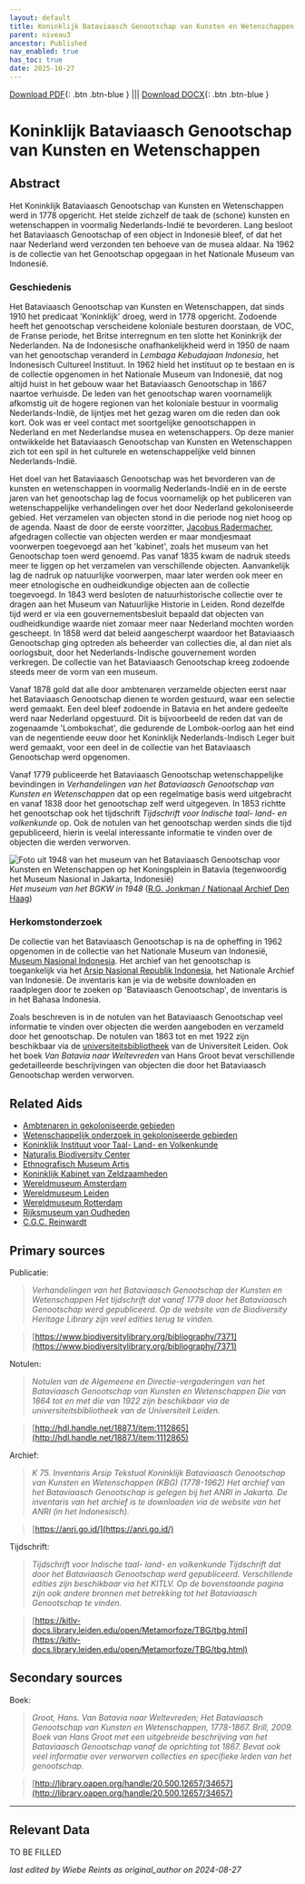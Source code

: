 ```yaml
---
layout: default
title: Koninklijk Bataviaasch Genootschap van Kunsten en Wetenschappen
parent: niveau3
ancestor: Published
nav_enabled: true
has_toc: true
date: 2025-10-27
--- 
```



[Download PDF](https://raw.githubusercontent.com/colonial-heritage/research-guides-dev/refs/heads/main/EXPORTS/published/PDF/niveau3/Dutch/BGKW.pdf){: .btn .btn-blue } |||    [Download DOCX](https://raw.githubusercontent.com/colonial-heritage/research-guides-dev/refs/heads/main/EXPORTS/published/DOCX/niveau3/Dutch/BGKW.docx){: .btn .btn-blue }


# Koninklijk Bataviaasch Genootschap van Kunsten en Wetenschappen


## Abstract

Het Koninklijk Bataviaasch Genootschap van Kunsten en Wetenschappen werd in 1778 opgericht. Het stelde zichzelf de taak de (schone) kunsten en wetenschappen in voormalig Nederlands-Indië te bevorderen. Lang besloot het Bataviaasch Genootschap of een object in Indonesië bleef, of dat het naar Nederland werd verzonden ten behoeve van de musea aldaar. Na 1962 is de collectie van het Genootschap opgegaan in het Nationale Museum van Indonesië.

### Geschiedenis

Het Bataviaasch Genootschap van Kunsten en Wetenschappen, dat sinds 1910 het predicaat 'Koninklijk' droeg, werd in 1778 opgericht. Zodoende heeft het genootschap verscheidene koloniale besturen doorstaan, de VOC, de Franse periode, het Britse interregnum en ten slotte het Koninkrijk der Nederlanden. Na de Indonesische onafhankelijkheid werd in 1950 de naam van het genootschap veranderd in *Lembaga Kebudajaan Indonesia*, het Indonesisch Cultureel Instituut. In 1962 hield het instituut op te bestaan en is de collectie opgenomen in het Nationale Museum van Indonesië, dat nog altijd huist in het gebouw waar het Bataviaasch Genootschap in 1867 naartoe verhuisde. De leden van het genootschap waren voornamelijk afkomstig uit de hogere regionen van het koloniale bestuur in voormalig Nederlands-Indië, de lijntjes met het gezag waren om die reden dan ook kort. Ook was er veel contact met soortgelijke genootschappen in Nederland en met Nederlandse musea en wetenschappers. Op deze manier ontwikkelde het Bataviaasch Genootschap van Kunsten en Wetenschappen zich tot een spil in het culturele en wetenschappelijke veld binnen Nederlands-Indië.

Het doel van het Bataviaasch Genootschap was het bevorderen van de kunsten en wetenschappen in voormalig Nederlands-Indië en in de eerste jaren van het genootschap lag de focus voornamelijk op het publiceren van wetenschappelijke verhandelingen over het door Nederland gekoloniseerde gebied. Het verzamelen van objecten stond in die periode nog niet hoog op de agenda. Naast de door de eerste voorzitter, [Jacobus Radermacher](http://www.wikidata.org/entity/Q945130), afgedragen collectie van objecten werden er maar mondjesmaat voorwerpen toegevoegd aan het 'kabinet', zoals het museum van het Genootschap toen werd genoemd. Pas vanaf 1835 kwam de nadruk steeds meer te liggen op het verzamelen van verschillende objecten. Aanvankelijk lag de nadruk op natuurlijke voorwerpen, maar later werden ook meer en meer etnologische en oudheidkundige objecten aan de collectie toegevoegd. In 1843 werd besloten de natuurhistorische collectie over te dragen aan het Museum van Natuurlijke Historie in Leiden. Rond dezelfde tijd werd er via een gouvernementsbesluit bepaald dat objecten van oudheidkundige waarde niet zomaar meer naar Nederland mochten worden gescheept. In 1858 werd dat beleid aangescherpt waardoor het Bataviaasch Genootschap ging optreden als beheerder van collecties die, al dan niet als oorlogsbuit, door het Nederlands-Indische gouvernement worden verkregen. De collectie van het Bataviaasch Genootschap kreeg zodoende steeds meer de vorm van een museum.

Vanaf 1878 gold dat alle door ambtenaren verzamelde objecten eerst naar het Bataviaasch Genootschap dienen te worden gestuurd, waar een selectie werd gemaakt. Een deel bleef zodoende in Batavia en het andere gedeelte werd naar Nederland opgestuurd. Dit is bijvoorbeeld de reden dat van de zogenaamde 'Lombokschat', die gedurende de Lombok-oorlog aan het eind van de negentiende eeuw door het Koninklijk Nederlands-Indisch Leger buit werd gemaakt, voor een deel in de collectie van het Bataviaasch Genootschap werd opgenomen.

Vanaf 1779 publiceerde het Bataviaasch Genootschap wetenschappelijke bevindingen in *Verhandelingen van het Bataviaasch Genootschap van Kunsten en Wetenschappen* dat op een regelmatige basis werd uitgebracht en vanaf 1838 door het genootschap zelf werd uitgegeven. In 1853 richtte het genootschap ook het tijdschrift *Tijdschrift voor Indische taal- land- en volkenkunde* op. Ook de notulen van het genootschap werden sinds die tijd gepubliceerd, hierin is veelal interessante informatie te vinden over de objecten die werden verworven.

![Foto uit 1948 van het museum van het Bataviaasch Genootschap voor Kunsten en Wetenschappen op het Koningsplein in Batavia (tegenwoordig het Museum Nasional in Jakarta, Indonesië)](https://upload.wikimedia.org/wikipedia/commons/8/80/Museum_van_het_Bataviaasch_Genootschap_gedung_gajah_aan_het_Koningsplein%2C_Bestanddeelnr_13905.jpg)
_Het museum van het BGKW in 1948_ ([R.G. Jonkman / Nationaal Archief Den Haag](https://commons.wikimedia.org/wiki/File:Museum_van_het_Bataviaasch_Genootschap_gedung_gajah_aan_het_Koningsplein,_Bestanddeelnr_13905.jpg))

### Herkomstonderzoek

De collectie van het Bataviaasch Genootschap is na de opheffing in 1962 opgenomen in de collectie van het Nationale Museum van Indonesië, [Museum Nasional Indonesia](https://www.museumnasional.or.id/). Het archief van het genootschap is toegankelijk via het [Arsip Nasional Republik Indonesia](https://anri.go.id/), het Nationale Archief van Indonesië. De inventaris kan je via de website downloaden en raadplegen door te zoeken op 'Bataviaasch Genootschap', de inventaris is in het Bahasa Indonesia. 

Zoals beschreven is in de notulen van het Bataviaasch Genootschap veel informatie te vinden over objecten die werden aangeboden en verzameld door het genootschap. De notulen van 1863 tot en met 1922 zijn beschikbaar via de [universiteitsbibliotheek](http://hdl.handle.net/1887.1/item:1112865) van de Universiteit Leiden. Ook het boek *Van Batavia naar Weltevreden* van Hans Groot bevat verschillende gedetailleerde beschrijvingen van objecten die door het Bataviaasch Genootschap werden verworven.


## Related Aids

 - [Ambtenaren in gekoloniseerde gebieden](niveau2/Dutch/CivilServants_20240320.yml)  
 - [Wetenschappelijk onderzoek in gekoloniseerde gebieden](niveau2/Dutch/Science_20240814.yml)  
 - [Koninklijk Instituut voor Taal- Land- en Volkenkunde](niveau3/Dutch/KITLV_20240704.yml)  
 - [Naturalis Biodiversity Center](niveau3/Dutch/Naturalis_20240710.yml)  
 - [Ethnografisch Museum Artis](niveau3/Dutch/EMArtis_20240711.yml)  
 - [Koninklijk Kabinet van Zeldzaamheden](niveau3/Dutch/KKZ_20240313.yml)  
 - [Wereldmuseum Amsterdam](niveau3/Dutch/WMAmsterdam_20240711.yml)  
 - [Wereldmuseum Leiden](niveau3/Dutch/WMLeiden_20240327.yml)  
 - [Wereldmuseum Rotterdam](niveau3/Dutch/WMRotterdam_20240822.yml)  
 - [Rijksmuseum van Oudheden](niveau3/Dutch/RMO_20241106.yml)  
 - [C.G.C. Reinwardt](niveau3/Dutch/Reinwardt_20241217.yml)  

## Primary sources

Publicatie:
  > *Verhandelingen van het Bataviaasch Genootschap der Kunsten en Wetenschappen*
  > _Het tijdschrift dat vanaf 1779 door het Bataviaasch Genootschap werd gepubliceerd. Op de website van de Biodiversity Heritage Library zijn veel edities terug te vinden._  

  > [https://www.biodiversitylibrary.org/bibliography/7371](https://www.biodiversitylibrary.org/bibliography/7371)

Notulen:
  > *Notulen van de Algemeene en Directie-vergaderingen van het Bataviaasch Genootschap van Kunsten en Wetenschappen*
  > _Die van 1864 tot en met die van 1922 zijn beschikbaar via de universiteitsbibliotheek van de Universiteit Leiden._  

  > [http://hdl.handle.net/1887.1/item:1112865](http://hdl.handle.net/1887.1/item:1112865)

Archief:
  > *K 75. Inventaris Arsip Tekstual Koninklijk Bataviaasch Genootschap van Kunsten en Wetenschappen (KBG) (1778-1962)*
  > _Het archief van het Bataviaasch Genootschap is gelegen bij het ANRI in Jakarta. De inventaris van het archief is te downloaden via de website van het ANRI (in het Indonesisch)._  

  > [https://anri.go.id/](https://anri.go.id/)

Tijdschrift:
  > *Tijdschrift voor Indische taal- land- en volkenkunde*
  > _Tijdschrift dat door het Bataviaasch Genootschap werd gepubliceerd. Verschillende edities zijn beschikbaar via het KITLV. Op de bovenstaande pagina zijn ook andere bronnen met betrekking tot het Bataviaasch Genootschap te vinden._  

  > [https://kitlv-docs.library.leiden.edu/open/Metamorfoze/TBG/tbg.html](https://kitlv-docs.library.leiden.edu/open/Metamorfoze/TBG/tbg.html)

## Secondary sources

Boek:
  > *Groot, Hans. Van Batavia naar Weltevreden; Het Bataviaasch Genootschap van Kunsten en Wetenschappen, 1778-1867. Brill, 2009.*
  > _Boek van Hans Groot met een uitgebreide beschrijving van het Bataviaasch Genootschap vanaf de oprichting tot 1867. Bevat ook veel informatie over verworven collecties en specifieke leden van het genootschap._  

  > [http://library.oapen.org/handle/20.500.12657/34657](http://library.oapen.org/handle/20.500.12657/34657)



---
## Relevant Data 
TO BE FILLED

_last edited by Wiebe Reints as original_author on 2024-08-27_
        